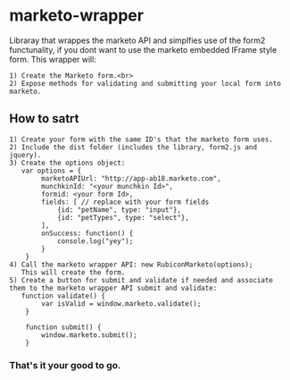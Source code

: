 # marketo-wrapper

Libraray that wrappes the marketo API and simplfies use of the form2 functunality, if you dont want to use the marketo embedded IFrame style form.
This wrapper will:
	
	1) Create the Marketo form.<br>
	2) Expose methods for validating and submitting your local form into marketo. 
	
	
## How to satrt

	1) Create your form with the same ID's that the marketo form uses.
	2) Include the dist folder (includes the library, form2.js and jquery).
	3) Create the options object:
	   var options = {
  			marketoAPIUrl: "http://app-ab18.marketo.com",
  			munchkinId: "<your munchkin Id>",
  			formid: <your form Id>,
  			fields: [ // replace with your form fields
  				{id: "petName", type: "input"},
  				{id: "petTypes", type: "select"},
  			],
  			onSuccess: function() {
  				console.log("yey");
  			}
  		}	
	4) Call the marketo wrapper API: new RubiconMarketo(options);
	   This will create the form.
	5) Create a button for submit and validate if needed and associate them to the marketo wrapper API submit and validate:
	   function validate() {
  			var isValid = window.marketo.validate();
  		}
  		
  		function submit() {
  			window.marketo.submit();
  		} 
  		
### That's it your good to go.
	   